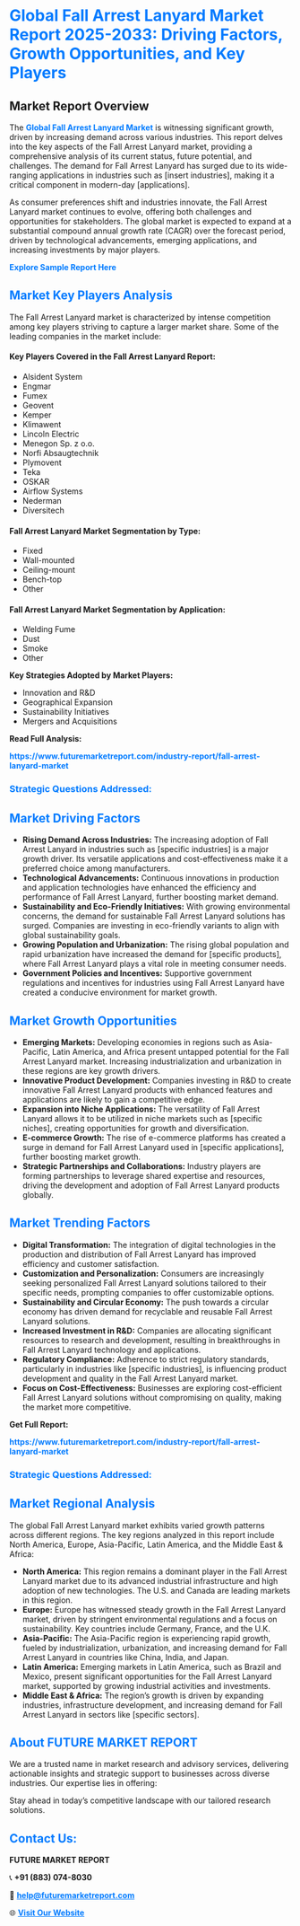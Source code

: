 <h1 style="color: #007BFF;">Global Fall Arrest Lanyard Market Report 2025-2033: Driving Factors, Growth Opportunities, and Key Players</h1>

<section id="overview">
<h2>Market Report Overview</h2>
<p>The <a href="https://www.futuremarketreport.com/industry-report/fall-arrest-lanyard-market" style="color: #007BFF; text-decoration: none;"><strong>Global Fall Arrest Lanyard Market</strong></a> is witnessing significant growth, driven by increasing demand across various industries. This report delves into the key aspects of the Fall Arrest Lanyard market, providing a comprehensive analysis of its current status, future potential, and challenges. The demand for Fall Arrest Lanyard has surged due to its wide-ranging applications in industries such as [insert industries], making it a critical component in modern-day [applications].</p>
<p>As consumer preferences shift and industries innovate, the Fall Arrest Lanyard market continues to evolve, offering both challenges and opportunities for stakeholders. The global market is expected to expand at a substantial compound annual growth rate (CAGR) over the forecast period, driven by technological advancements, emerging applications, and increasing investments by major players.</p>
</section>

<section id="overview">
<p><a href="https://www.futuremarketreport.com/request-sample/reportId=33507" style="color: #007BFF; text-decoration: none;"><strong>Explore Sample Report Here</strong></a></p>
</section>

<section id="key-players">
<h2 style="color: #007BFF;">Market Key Players Analysis</h2>
<p>The Fall Arrest Lanyard market is characterized by intense competition among key players striving to capture a larger market share. Some of the leading companies in the market include:</p>
<h4>Key Players Covered in the Fall Arrest Lanyard Report:</h4>
<ul><li>Alsident System</li><li>Engmar</li><li>Fumex</li><li>Geovent</li><li>Kemper</li><li>Klimawent</li><li>Lincoln Electric</li><li>Menegon Sp. z o.o.</li><li>Norfi Absaugtechnik</li><li>Plymovent</li><li>Teka</li><li>OSKAR</li><li>Airflow Systems</li><li>Nederman</li><li>Diversitech</li></ul>
<h4>Fall Arrest Lanyard Market Segmentation by Type:</h4>
<ul><li>Fixed</li><li>Wall-mounted</li><li>Ceiling-mount</li><li>Bench-top</li><li>Other</li></ul>

<h4>Fall Arrest Lanyard Market Segmentation by Application:</h4>
<ul><li>Welding Fume</li><li>Dust</li><li>Smoke</li><li>Other</li></ul>
<p><strong>Key Strategies Adopted by Market Players:</strong></p>
<ul>
<li>Innovation and R&D</li>
<li>Geographical Expansion</li>
<li>Sustainability Initiatives</li>
<li>Mergers and Acquisitions</li>
</ul>
</section>

<section>
<p><strong>Read Full Analysis: </strong></p><a href="https://www.futuremarketreport.com/industry-report/fall-arrest-lanyard-market" style="color: #007BFF; text-decoration: none;"><strong>https://www.futuremarketreport.com/industry-report/fall-arrest-lanyard-market</strong></a>
<h3 style="color: #007BFF;">Strategic Questions Addressed:</h3>
</section>

<section id="driving-factors">
<h2 style="color: #007BFF;">Market Driving Factors</h2>
<ul>
<li><strong>Rising Demand Across Industries:</strong> The increasing adoption of Fall Arrest Lanyard in industries such as [specific industries] is a major growth driver. Its versatile applications and cost-effectiveness make it a preferred choice among manufacturers.</li>
<li><strong>Technological Advancements:</strong> Continuous innovations in production and application technologies have enhanced the efficiency and performance of Fall Arrest Lanyard, further boosting market demand.</li>
<li><strong>Sustainability and Eco-Friendly Initiatives:</strong> With growing environmental concerns, the demand for sustainable Fall Arrest Lanyard solutions has surged. Companies are investing in eco-friendly variants to align with global sustainability goals.</li>
<li><strong>Growing Population and Urbanization:</strong> The rising global population and rapid urbanization have increased the demand for [specific products], where Fall Arrest Lanyard plays a vital role in meeting consumer needs.</li>
<li><strong>Government Policies and Incentives:</strong> Supportive government regulations and incentives for industries using Fall Arrest Lanyard have created a conducive environment for market growth.</li>
</ul>
</section>

<section id="growth-opportunities">
<h2 style="color: #007BFF;">Market Growth Opportunities</h2>
<ul>
<li><strong>Emerging Markets:</strong> Developing economies in regions such as Asia-Pacific, Latin America, and Africa present untapped potential for the Fall Arrest Lanyard market. Increasing industrialization and urbanization in these regions are key growth drivers.</li>
<li><strong>Innovative Product Development:</strong> Companies investing in R&D to create innovative Fall Arrest Lanyard products with enhanced features and applications are likely to gain a competitive edge.</li>
<li><strong>Expansion into Niche Applications:</strong> The versatility of Fall Arrest Lanyard allows it to be utilized in niche markets such as [specific niches], creating opportunities for growth and diversification.</li>
<li><strong>E-commerce Growth:</strong> The rise of e-commerce platforms has created a surge in demand for Fall Arrest Lanyard used in [specific applications], further boosting market growth.</li>
<li><strong>Strategic Partnerships and Collaborations:</strong> Industry players are forming partnerships to leverage shared expertise and resources, driving the development and adoption of Fall Arrest Lanyard products globally.</li>
</ul>
</section>

<section id="trending-factors">
<h2 style="color: #007BFF;">Market Trending Factors</h2>
<ul>
<li><strong>Digital Transformation:</strong> The integration of digital technologies in the production and distribution of Fall Arrest Lanyard has improved efficiency and customer satisfaction.</li>
<li><strong>Customization and Personalization:</strong> Consumers are increasingly seeking personalized Fall Arrest Lanyard solutions tailored to their specific needs, prompting companies to offer customizable options.</li>
<li><strong>Sustainability and Circular Economy:</strong> The push towards a circular economy has driven demand for recyclable and reusable Fall Arrest Lanyard solutions.</li>
<li><strong>Increased Investment in R&D:</strong> Companies are allocating significant resources to research and development, resulting in breakthroughs in Fall Arrest Lanyard technology and applications.</li>
<li><strong>Regulatory Compliance:</strong> Adherence to strict regulatory standards, particularly in industries like [specific industries], is influencing product development and quality in the Fall Arrest Lanyard market.</li>
<li><strong>Focus on Cost-Effectiveness:</strong> Businesses are exploring cost-efficient Fall Arrest Lanyard solutions without compromising on quality, making the market more competitive.</li>
</ul>
</section>

<section>
<p><strong>Get Full Report: </strong></p><a href="https://www.futuremarketreport.com/industry-report/fall-arrest-lanyard-market" style="color: #007BFF; text-decoration: none;"><strong>https://www.futuremarketreport.com/industry-report/fall-arrest-lanyard-market</strong></a>
<h3 style="color: #007BFF;">Strategic Questions Addressed:</h3>
</section>


<section id="regional-analysis">
<h2 style="color: #007BFF;">Market Regional Analysis</h2>
<p>The global Fall Arrest Lanyard market exhibits varied growth patterns across different regions. The key regions analyzed in this report include North America, Europe, Asia-Pacific, Latin America, and the Middle East & Africa:</p>
<ul>
<li><strong>North America:</strong> This region remains a dominant player in the Fall Arrest Lanyard market due to its advanced industrial infrastructure and high adoption of new technologies. The U.S. and Canada are leading markets in this region.</li>
<li><strong>Europe:</strong> Europe has witnessed steady growth in the Fall Arrest Lanyard market, driven by stringent environmental regulations and a focus on sustainability. Key countries include Germany, France, and the U.K.</li>
<li><strong>Asia-Pacific:</strong> The Asia-Pacific region is experiencing rapid growth, fueled by industrialization, urbanization, and increasing demand for Fall Arrest Lanyard in countries like China, India, and Japan.</li>
<li><strong>Latin America:</strong> Emerging markets in Latin America, such as Brazil and Mexico, present significant opportunities for the Fall Arrest Lanyard market, supported by growing industrial activities and investments.</li>
<li><strong>Middle East & Africa:</strong> The region’s growth is driven by expanding industries, infrastructure development, and increasing demand for Fall Arrest Lanyard in sectors like [specific sectors].</li>
</ul>
</section>

<footer>
<h2 style="color: #007BFF;">About FUTURE MARKET REPORT</h2>
<p>We are a trusted name in market research and advisory services, delivering actionable insights and strategic support to businesses across diverse industries. Our expertise lies in offering:</p>

<p>Stay ahead in today’s competitive landscape with our tailored research solutions.</p>

<h2 style="color: #007BFF;">Contact Us:</h2>
<p><strong>FUTURE MARKET REPORT</strong></p>
<p>📞 <strong>+91 (883) 074-8030</strong></p>
<p>📧 <strong><a href="mailto:help@futuremarketreport.com" style="color: #007BFF;">help@futuremarketreport.com</a></strong></p>
<p>🌐 <strong><a href="https://www.futuremarketreport.com/" style="color: #007BFF;">Visit Our Website</a></strong></p>
</footer>